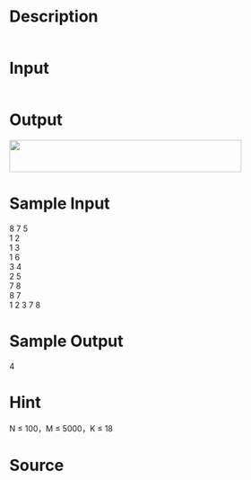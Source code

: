 
# Description

<div class="content"><p><img alt="" src="/source/bzoj/2576/img/aHR0cHM6Ly9seWRzeS5jb20vSnVkZ2VPbmxpbmUvdXBsb2FkLzIwMTExMi8xKDExKS5qcGc=.jpg"/></p></div>

# Input

<div class="content"><p><img alt="" src="/source/bzoj/2576/img/aHR0cHM6Ly9seWRzeS5jb20vSnVkZ2VPbmxpbmUvdXBsb2FkLzIwMTExMi8yKDYpLmpwZw==.jpg"/></p></div>

# Output

<div class="content"><p><img height="57" alt="" width="414" src="/source/bzoj/2576/img/aHR0cHM6Ly9seWRzeS5jb20vSnVkZ2VPbmxpbmUvdXBsb2FkLzIwMTExMi8zKDMpLmpwZw==.jpg"/></p></div>

# Sample Input

<div class="content"><span class="sampledata">8 7 5                    <br/>
1 2 <br/>
1 3 <br/>
1 6 <br/>
3 4 <br/>
2 5 <br/>
7 8 <br/>
8 7 <br/>
1 2 3 7 8 <br/>
 </span></div>

# Sample Output

<div class="content"><span class="sampledata">4</span></div>

# Hint

<div class="content"><p></p><p>N ≤ 100，M ≤ 5000，K ≤ 18</p><p></p></div>

# Source

<div class="content"><p><a href="problemset.php?search="></a></p></div>

